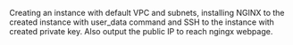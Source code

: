 Creating an instance with default VPC and subnets, installing NGINX to the created instance with user_data command and SSH to the instance with created private key. Also output the public IP to reach ngingx webpage.